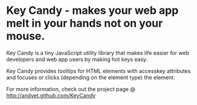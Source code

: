 Key Candy - makes your web app melt in your hands not on your mouse.
=====================================================

Key Candy is a tiny JavaScript utility library that makes life easier for web developers and web app users by making hot keys easy.

Key Candy provides tooltips for HTML elements with accesskey attributes and focuses or clicks (depending on the element type) the element.

For more information, check out the project page @ http://andyet.github.com/KeyCandy

